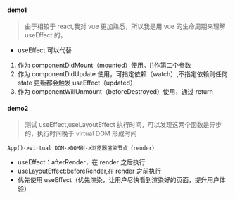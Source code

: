 #### demo1
> 由于相较于 react,我对 vue 更加熟悉，所以我是用 vue 的生命周期来理解 useEffect 的。 
* useEffect 可以代替
1. 作为 componentDidMount（mounted）使用。[]作第二个参数
2. 作为 componentDidUpdate 使用，可指定依赖（watch）,不指定依赖则任何 state 更新都会触发 useEffect（updated）
3. 作为 componentWillUnmount（beforeDestroyed）使用，通过 return

#### demo2
> 测试 useEffect,useLayoutEffect 执行时间，可以发现这两个函数是异步的，执行时间晚于 virtual DOM 形成时间
```
App()->virtual DOM->DOM树->浏览器渲染节点（render）
```
* useEffect：afterRender，在 render 之后执行
* useLayoutEffect:beforeRender,在 render 之前执行 
* 优先使用 useEffect（优先渲染，让用户尽快看到渲染好的页面，提升用户体验）
